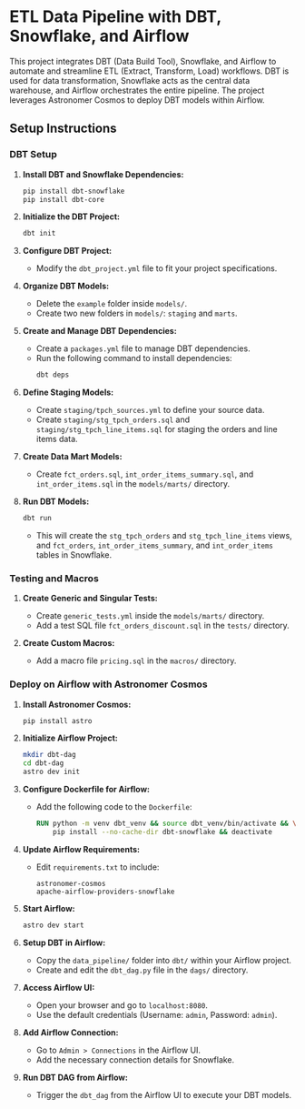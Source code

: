 # ETL Data Pipeline with DBT, Snowflake, and Airflow


This project integrates DBT (Data Build Tool), Snowflake, and Airflow to automate and streamline ETL (Extract, Transform, Load) workflows. DBT is used for data transformation, Snowflake acts as the central data warehouse, and Airflow orchestrates the entire pipeline. The project leverages Astronomer Cosmos to deploy DBT models within Airflow.

## Setup Instructions

### DBT Setup

1. **Install DBT and Snowflake Dependencies:**
    ```bash
    pip install dbt-snowflake
    pip install dbt-core
    ```

2. **Initialize the DBT Project:**
    ```bash
    dbt init
    ```

3. **Configure DBT Project:**
    - Modify the `dbt_project.yml` file to fit your project specifications.

4. **Organize DBT Models:**
    - Delete the `example` folder inside `models/`.
    - Create two new folders in `models/`: `staging` and `marts`.

5. **Create and Manage DBT Dependencies:**
    - Create a `packages.yml` file to manage DBT dependencies.
    - Run the following command to install dependencies:
      ```bash
      dbt deps
      ```

6. **Define Staging Models:**
    - Create `staging/tpch_sources.yml` to define your source data.
    - Create `staging/stg_tpch_orders.sql` and `staging/stg_tpch_line_items.sql` for staging the orders and line items data.

7. **Create Data Mart Models:**
    - Create `fct_orders.sql`, `int_order_items_summary.sql`, and `int_order_items.sql` in the `models/marts/` directory.

8. **Run DBT Models:**
    ```bash
    dbt run
    ```
    - This will create the `stg_tpch_orders` and `stg_tpch_line_items` views, and `fct_orders`, `int_order_items_summary`, and `int_order_items` tables in Snowflake.

### Testing and Macros

1. **Create Generic and Singular Tests:**
    - Create `generic_tests.yml` inside the `models/marts/` directory.
    - Add a test SQL file `fct_orders_discount.sql` in the `tests/` directory.

2. **Create Custom Macros:**
    - Add a macro file `pricing.sql` in the `macros/` directory.

### Deploy on Airflow with Astronomer Cosmos

1. **Install Astronomer Cosmos:**
    ```bash
    pip install astro
    ```

2. **Initialize Airflow Project:**
    ```bash
    mkdir dbt-dag
    cd dbt-dag
    astro dev init
    ```

3. **Configure Dockerfile for Airflow:**
    - Add the following code to the `Dockerfile`:
      ```dockerfile
      RUN python -m venv dbt_venv && source dbt_venv/bin/activate && \
          pip install --no-cache-dir dbt-snowflake && deactivate
      ```

4. **Update Airflow Requirements:**
    - Edit `requirements.txt` to include:
      ```plaintext
      astronomer-cosmos
      apache-airflow-providers-snowflake
      ```

5. **Start Airflow:**
    ```bash
    astro dev start
    ```

6. **Setup DBT in Airflow:**
    - Copy the `data_pipeline/` folder into `dbt/` within your Airflow project.
    - Create and edit the `dbt_dag.py` file in the `dags/` directory.

7. **Access Airflow UI:**
    - Open your browser and go to `localhost:8080`.
    - Use the default credentials (Username: `admin`, Password: `admin`).

8. **Add Airflow Connection:**
    - Go to `Admin > Connections` in the Airflow UI.
    - Add the necessary connection details for Snowflake.

9. **Run DBT DAG from Airflow:**
    - Trigger the `dbt_dag` from the Airflow UI to execute your DBT models.
